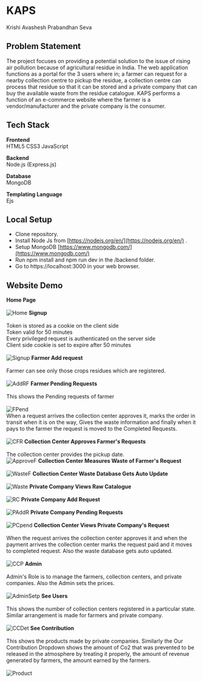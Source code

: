 # KAPS
Krishi Avashesh Prabandhan Seva

## Problem Statement
The project focuses on providing a potential solution to the issue of rising air pollution because of agricultural residue in India.
The web application functions as a portal for the 3 users where in; a farmer can request for a nearby collection centre to pickup the residue, a collection centre can process that residue so that it can be stored and a private company that can buy the available waste from the residue catalogue.
KAPS performs a function of an e-commerce website where the farmer is a vendor/manufacturer and the private company is the consumer.
## Tech Stack
**Frontend** \
HTML5
CSS3
JavaScript

**Backend**\
Node.js (Express.js)

**Database**\
MongoDB

**Templating Language**\
Ejs

## Local Setup
* Clone repository.
* Install Node Js from [https://nodejs.org/en/](https://nodejs.org/en/) .
* Setup MongoDB [https://www.mongodb.com/](https://www.mongodb.com/)
* Run npm install and npm run dev in the /backend folder.
* Go to https://localhost:3000 in your web browser.


## Website Demo
**Home Page** \
\
![Home](https://user-images.githubusercontent.com/53380110/116394569-b8fe9f00-a840-11eb-89c8-694a72873b34.jpg)
**Signup** \
\
Token is stored as a cookie on the client side\
Token valid for 50 minutes\
Every privileged request is authenticated on the server side\
Client side cookie is set to expire after 50 minutes\
\
![Signup](https://user-images.githubusercontent.com/53380110/116394667-daf82180-a840-11eb-925c-a76d68f80260.jpg)
**Farmer Add request**\
\
Farmer can see only those crops residues which are registered.\
\
![AddRF](https://user-images.githubusercontent.com/53380110/116394743-eea38800-a840-11eb-95bd-af0e953b0173.png)
**Farmer Pending Requests**\
\
This shows the Pending requests of farmer\
\
![FPend](https://user-images.githubusercontent.com/53380110/116394831-02e78500-a841-11eb-8e1e-6178fe60b2b5.jpg)
\
When a request arrives the collection center approves it, marks the order in transit when it is on the way, Gives the waste information and finally when it pays to the farmer the request is moved to the Completed Requests.\
\
![CFR](https://user-images.githubusercontent.com/53380110/116394882-0f6bdd80-a841-11eb-8926-79a5ac717f1d.jpg)
**Collection Center Approves Farmer's Requests**\
\
The collection center provides the pickup date.
\
![ApproveF](https://user-images.githubusercontent.com/53380110/116394938-1f83bd00-a841-11eb-9972-85f1a9c019b1.jpg)
**Collection Center Measures Waste of Farmer's Request**\
\
![WasteF](https://user-images.githubusercontent.com/53380110/116394998-2f030600-a841-11eb-84c6-6dfdcf855559.jpg)
**Collection Center Waste Database Gets Auto Update**\
\
![Waste](https://user-images.githubusercontent.com/53380110/116395008-31fdf680-a841-11eb-90db-f782dcff1353.jpg)
**Private Company Views Raw Catalogue**\
\
![RC](https://user-images.githubusercontent.com/53380110/116395073-47732080-a841-11eb-93a0-53eafdb6b4de.jpg)
**Private Company Add Request**\
\
![PAddR](https://user-images.githubusercontent.com/53380110/116395122-54900f80-a841-11eb-8121-802b37c1f259.png)
**Private Company Pending Requests**\
\
![PCpend](https://user-images.githubusercontent.com/53380110/116395129-5659d300-a841-11eb-9624-8233411a2a5c.jpg)
**Collection Center Views Private Company's Request**\
\
When the request arrives the collection center approves it and when the payment arrives the collection center marks the request paid and it moves to completed request. Also the waste database gets auto updated.\
\
![CCP](https://user-images.githubusercontent.com/53380110/116395183-6d002a00-a841-11eb-8d61-5c4cea292bd2.jpg)
**Admin**\
\
Admin's Role is to manage the farmers, collection centers, and private companies. Also the Admin sets the prices.\
\
![AdminSetp](https://user-images.githubusercontent.com/53380110/116395195-712c4780-a841-11eb-825a-88422b26d7a3.jpg)
**See Users**\
\
This shows the number of collection centers registered in a particular state. Similar arrangement is made for farmers and private company.\
\
![CCDet](https://user-images.githubusercontent.com/53380110/116395254-84d7ae00-a841-11eb-8674-d08af3c8b3aa.jpg)
**See Contribution**\
\
This shows the products made by private companies.
Similarly the Our Contribution Dropdown shows the amount of Co2 that was prevented to be released in the atmosphere by treating it properly, the amount of revenue generated by farmers, the amount earned by the farmers.\
\
![Product](https://user-images.githubusercontent.com/53380110/116395264-886b3500-a841-11eb-8f29-b24670fdda16.jpg)
